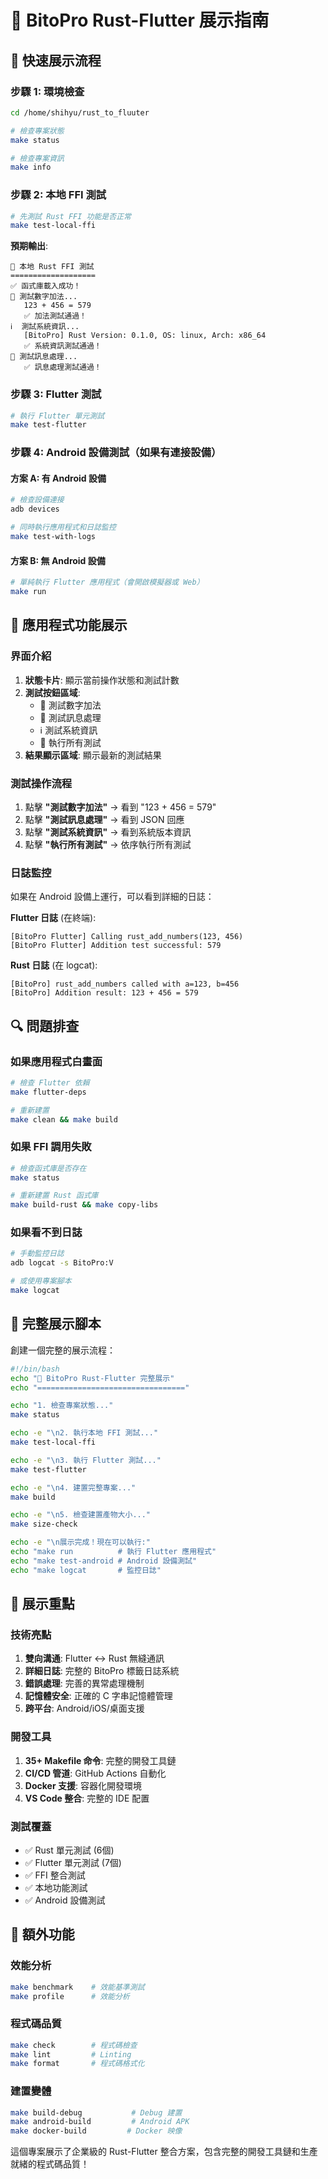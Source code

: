 # 🎯 BitoPro Rust-Flutter 展示指南

## 🚀 快速展示流程

### 步驟 1: 環境檢查
```bash
cd /home/shihyu/rust_to_fluuter

# 檢查專案狀態
make status

# 檢查專案資訊
make info
```

### 步驟 2: 本地 FFI 測試
```bash
# 先測試 Rust FFI 功能是否正常
make test-local-ffi
```

**預期輸出**:
```
🦀 本地 Rust FFI 測試
===================
✅ 函式庫載入成功！
🔢 測試數字加法...
   123 + 456 = 579
   ✅ 加法測試通過！
ℹ️  測試系統資訊...
   [BitoPro] Rust Version: 0.1.0, OS: linux, Arch: x86_64
   ✅ 系統資訊測試通過！
📨 測試訊息處理...
   ✅ 訊息處理測試通過！
```

### 步驟 3: Flutter 測試
```bash
# 執行 Flutter 單元測試
make test-flutter
```

### 步驟 4: Android 設備測試（如果有連接設備）

#### 方案 A: 有 Android 設備
```bash
# 檢查設備連接
adb devices

# 同時執行應用程式和日誌監控
make test-with-logs
```

#### 方案 B: 無 Android 設備
```bash
# 單純執行 Flutter 應用程式（會開啟模擬器或 Web）
make run
```

## 📱 應用程式功能展示

### 界面介紹
1. **狀態卡片**: 顯示當前操作狀態和測試計數
2. **測試按鈕區域**:
   - 🔢 測試數字加法
   - 📨 測試訊息處理  
   - ℹ️ 測試系統資訊
   - 🚀 執行所有測試
3. **結果顯示區域**: 顯示最新的測試結果

### 測試操作流程
1. 點擊 **"測試數字加法"** → 看到 "123 + 456 = 579"
2. 點擊 **"測試訊息處理"** → 看到 JSON 回應
3. 點擊 **"測試系統資訊"** → 看到系統版本資訊
4. 點擊 **"執行所有測試"** → 依序執行所有測試

### 日誌監控
如果在 Android 設備上運行，可以看到詳細的日誌：

**Flutter 日誌** (在終端):
```
[BitoPro Flutter] Calling rust_add_numbers(123, 456)
[BitoPro Flutter] Addition test successful: 579
```

**Rust 日誌** (在 logcat):
```
[BitoPro] rust_add_numbers called with a=123, b=456
[BitoPro] Addition result: 123 + 456 = 579
```

## 🔍 問題排查

### 如果應用程式白畫面
```bash
# 檢查 Flutter 依賴
make flutter-deps

# 重新建置
make clean && make build
```

### 如果 FFI 調用失敗
```bash
# 檢查函式庫是否存在
make status

# 重新建置 Rust 函式庫
make build-rust && make copy-libs
```

### 如果看不到日誌
```bash
# 手動監控日誌
adb logcat -s BitoPro:V

# 或使用專案腳本
make logcat
```

## 🎪 完整展示腳本

創建一個完整的展示流程：

```bash
#!/bin/bash
echo "🎯 BitoPro Rust-Flutter 完整展示"
echo "================================="

echo "1. 檢查專案狀態..."
make status

echo -e "\n2. 執行本地 FFI 測試..."
make test-local-ffi

echo -e "\n3. 執行 Flutter 測試..."
make test-flutter

echo -e "\n4. 建置完整專案..."
make build

echo -e "\n5. 檢查建置產物大小..."
make size-check

echo -e "\n展示完成！現在可以執行:"
echo "make run          # 執行 Flutter 應用程式"
echo "make test-android # Android 設備測試"
echo "make logcat       # 監控日誌"
```

## 🌟 展示重點

### 技術亮點
1. **雙向溝通**: Flutter ↔️ Rust 無縫通訊
2. **詳細日誌**: 完整的 BitoPro 標籤日誌系統
3. **錯誤處理**: 完善的異常處理機制
4. **記憶體安全**: 正確的 C 字串記憶體管理
5. **跨平台**: Android/iOS/桌面支援

### 開發工具
1. **35+ Makefile 命令**: 完整的開發工具鏈
2. **CI/CD 管道**: GitHub Actions 自動化
3. **Docker 支援**: 容器化開發環境
4. **VS Code 整合**: 完整的 IDE 配置

### 測試覆蓋
- ✅ Rust 單元測試 (6個)
- ✅ Flutter 單元測試 (7個)
- ✅ FFI 整合測試
- ✅ 本地功能測試
- ✅ Android 設備測試

## 🎁 額外功能

### 效能分析
```bash
make benchmark    # 效能基準測試
make profile      # 效能分析
```

### 程式碼品質
```bash
make check        # 程式碼檢查
make lint         # Linting
make format       # 程式碼格式化
```

### 建置變體
```bash
make build-debug           # Debug 建置
make android-build         # Android APK
make docker-build         # Docker 映像
```

這個專案展示了企業級的 Rust-Flutter 整合方案，包含完整的開發工具鏈和生產就緒的程式碼品質！